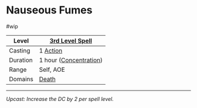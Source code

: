 # Nauseous Fumes

#wip

| Level    | [3rd Level Spell](3rd%20Level%20Spells.md)          |
| -------- | --------------------------------------------------- |
| Casting  | 1 [Action](../../../../Game%20Procedures/Action.md) |
| Duration | 1 hour ([Concentration](../../../Concentration.md)) |
| Range    | Self, AOE                                           |
| Domains  | [Death](../../../Spell%20Domains/Death.md)          |

---
*Upcast: Increase the DC by 2 per spell level.*
